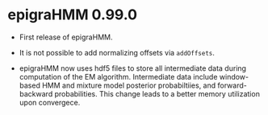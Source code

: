 # epigraHMM 0.99.0

* First release of epigraHMM.

* It is not possible to add normalizing offsets via `addOffsets`.

* epigraHMM now uses hdf5 files to store all intermediate data during computation
of the EM algorithm. Intermediate data include window-based HMM and mixture model 
posterior probabiltiies, and forward-backward probabilities. This change leads to
a better memory utilization upon convergece.

